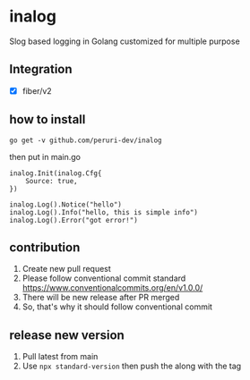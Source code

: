 # inalog

Slog based logging in Golang customized for multiple purpose

## Integration

- [x] fiber/v2

## how to install 

```
go get -v github.com/peruri-dev/inalog
```

then put in main.go

```
inalog.Init(inalog.Cfg{
    Source: true,
})

inalog.Log().Notice("hello")
inalog.Log().Info("hello, this is simple info")
inalog.Log().Error("got error!")
```

## contribution

1. Create new pull request 
2. Please follow conventional commit standard https://www.conventionalcommits.org/en/v1.0.0/
3. There will be new release after PR merged
4. So, that's why it should follow conventional commit

## release new version

1. Pull latest from main
2. Use `npx standard-version` then push the along with the tag
